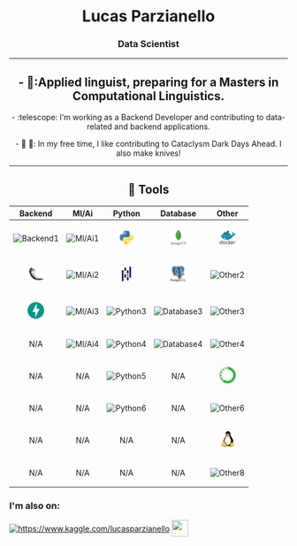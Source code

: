 
<center><h1>Lucas Parzianello</1>

<h3>Data Scientist</h3>

<hr style=“width:40%”>

<h2> - 📖:Applied linguist, preparing for a Masters in Computational Linguistics.</h2>

<p>- :telescope: I’m working as a Backend Developer and contributing to data-related and backend applications.</p>
<p>- 🧟 🔪: In my free time, I like contributing to Cataclysm Dark Days Ahead. I also make knives!</p>


<hr style=“width:40%”>



<center>
<h2> 📝 Tools</h2>
</center>


| Backend          | Ml/Ai                     | Python           | Database         | Other            |
| ---------------- | ------------------------- | ---------------- | ---------------- | ---------------- |
| <p align="center"><img src="https://cdn.worldvectorlogo.com/logos/django.svg" alt="Backend1" width="30" height="30"/></p> | <p align="center"><img src="https://www.vectorlogo.zone/logos/pytorch/pytorch-icon.svg" alt="Ml/Ai1" width="30" height="30"/></p> | <p align="center"><img src="https://raw.githubusercontent.com/devicons/devicon/master/icons/python/python-original.svg" alt="Python1" width="30" height="30"/></p> | <p align="center"><img src="https://raw.githubusercontent.com/devicons/devicon/master/icons/mongodb/mongodb-original-wordmark.svg" alt="Database1" width="30" height="30"/></p> | <p align="center"><img src="https://raw.githubusercontent.com/devicons/devicon/master/icons/docker/docker-original-wordmark.svg" alt="Other1" width="30" height="30"/></p> |
| <p align="center"><img src="https://github.com/devicons/devicon/blob/master/icons/flask/flask-original.svg" alt="Backend2" width="30" height="30"/></p> | <p align="center"><img src="https://www.vectorlogo.zone/logos/tensorflow/tensorflow-icon.svg" alt="Ml/Ai2" width="30" height="30"/></p> | <p align="center"><img src="https://raw.githubusercontent.com/devicons/devicon/2ae2a900d2f041da66e950e4d48052658d850630/icons/pandas/pandas-original.svg" alt="Python2" width="30" height="30"/></p> | <p align="center"><img src="https://raw.githubusercontent.com/devicons/devicon/master/icons/postgresql/postgresql-original-wordmark.svg" alt="Database2" width="30" height="30"/></p> | <p align="center"><img src="https://www.vectorlogo.zone/logos/getpostman/getpostman-icon.svg" alt="Other2" width="30" height="30"/></p> |
| <p align="center"><img src="https://github.com/devicons/devicon/blob/master/icons/fastapi/fastapi-plain.svg" alt="Backend3" width="30" height="30"/></p> | <p align="center"><img src="https://upload.wikimedia.org/wikipedia/commons/0/05/Scikit_learn_logo_small.svg" alt="Ml/Ai3" width="30" height="30"/></p> | <p align="center"><img src="https://seaborn.pydata.org/_images/logo-mark-lightbg.svg" alt="Python3" width="30" height="30"/></p> | <p align="center"><img src="https://www.svgrepo.com/show/303229/microsoft-sql-server-logo.svg" alt="Database3" width="30" height="30"/></p> | <p align="center"><img src="https://www.vectorlogo.zone/logos/firebase/firebase-icon.svg" alt="Other3" width="30" height="30"/></p> |
| <p align="center">N/A</p> | <p align="center"><img src="https://www.vectorlogo.zone/logos/opencv/opencv-icon.svg" alt="Ml/Ai4" width="30" height="30"/></p> | <p align="center"><img src="https://github.com/valohai/ml-logos/blob/master/keras-text.svg" alt="Python4" width="30" height="30"/></p> | <p align="center"><img src="https://www.vectorlogo.zone/logos/sqlite/sqlite-icon.svg" alt="Database4" width="30" height="30"/></p> | <p align="center"><img src="https://www.vectorlogo.zone/logos/git-scm/git-scm-icon.svg" alt="Other4" width="30" height="30"/></p> |
| <p align="center">N/A</p> | <p align="center">N/A</p> | <p align="center"><img src="https://github.com/valohai/ml-logos/blob/master/scipy.svg" alt="Python5" width="30" height="30"/></p> | <p align="center">N/A</p> | <p align="center"><img src="https://github.com/devicons/devicon/blob/master/icons/anaconda/anaconda-original.svg" alt="Other5" width="30" height="30"/></p> |
| <p align="center">N/A</p> | <p align="center">N/A</p> | <p align="center"><img src="https://github.com/numpy/numpy/blob/main/branding/logo/secondary/numpylogo2.png" alt="Python6" width="30" height="30"/></p> | <p align="center">N/A</p> | <p align="center"><img src="https://www.vectorlogo.zone/logos/kubernetes/kubernetes-icon.svg" alt="Other6" width="30" height="30"/></p> |
| <p align="center">N/A</p> | <p align="center">N/A</p> | <p align="center">N/A</p> | <p align="center">N/A</p> | <p align="center"><img src="https://raw.githubusercontent.com/devicons/devicon/master/icons/linux/linux-original.svg" alt="Other7" width="30" height="30"/></p> |
| <p align="center">N/A</p> | <p align="center">N/A</p> | <p align="center">N/A</p> | <p align="center">N/A</p> | <p align="center"><img src="https://www.vectorlogo.zone/logos/google_cloud/google_cloud-icon.svg" alt="Other8" width="30" height="30"/></p> |


<h3 align="left">I'm also on:</h3>
<p align="left">
<a href="https://www.kaggle.com/lucasparzianello" target="blank"><img align="center" src="https://raw.githubusercontent.com/rahuldkjain/github-profile-readme-generator/master/src/images/icons/Social/kaggle.svg" alt="https://www.kaggle.com/lucasparzianello" height="30" width="30" /></a>
  <a href="https://www.kaggle.com/lucasparzianello" target="blank"><img align="center" src="https://raw.githubusercontent.com/lewagon/fullstack-images/master/uikit/logo.png" alt="" height="30" width="30" /></a>
</p>


